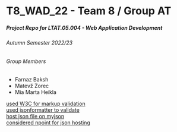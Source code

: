 # T8_WAD_22 - Team 8 / Group AT
##### Project Repo for LTAT.05.004 - Web Application Development 
###### Autumn Semester 2022/23

###### Group Members
- Farnaz Baksh
- Matevž Zorec
- Mia Marta Heikla

[used W3C for markup validation](https://validator.w3.org/#validate_by_upload)  
[used jsonformatter to validate](https://jsonformatter.curiousconcept.com/)  
[host json file on myjson](https://myjson.dit.upm.es/)  
[considered npoint for json hosting](https://www.npoint.io/docs/d87cf4101f83b3cabd7f)  
